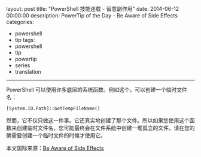 layout: post
title: "PowerShell 技能连载 - 留意副作用"
date: 2014-06-12 00:00:00
description: PowerTip of the Day - Be Aware of Side Effects
categories:
- powershell
- tip
tags:
- powershell
- tip
- powertip
- series
- translation
---
PowerShell 可以使用许多底层的系统函数。例如这个，可以创建一个临时文件名：

	[System.IO.Path]::GetTempFileName()

然而，它不仅只做这一件事。它还真实地创建了那个文件。所以如果您使用这个函数来创建临时文件名，您可能最终会在文件系统中创建一堆孤立的文件。请在您的确需要创建一个临时文件的时候才使用它。

<!--more-->
本文国际来源：[Be Aware of Side Effects](http://community.idera.com/powershell/powertips/b/tips/posts/be-aware-of-side-effects)
